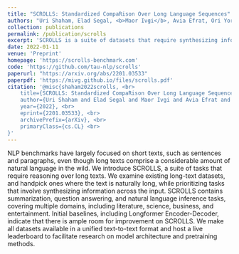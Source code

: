```yaml
---
title: "SCROLLS: Standardized CompaRison Over Long Language Sequences"
authors: "Uri Shaham, Elad Segal, <b>Maor Ivgi</b>, Avia Efrat, Ori Yoran, Adi Haviv, Ankit Gupta, Wenhan Xiong, Mor Geva, Jonathan Berant, Omer Levy"
collection: publications
permalink: /publication/scrolls
excerpt: 'SCROLLS is a suite of datasets that require synthesizing information over long texts. The benchmark includes seven natural language tasks across multiple domains, including summarization, question answering, and natural language inference.'
date: 2022-01-11
venue: 'Preprint'
homepage: 'https://scrolls-benchmark.com'
code: 'https://github.com/tau-nlp/scrolls'
paperurl: "https://arxiv.org/abs/2201.03533"
paperpdf: 'https://mivg.github.io/files/scrolls.pdf'
citation: '@misc{shaham2022scrolls, <br>
    title={SCROLLS: Standardized CompaRison Over Long Language Sequences}, <br>
    author={Uri Shaham and Elad Segal and Maor Ivgi and Avia Efrat and Ori Yoran and Adi Haviv and Ankit Gupta and Wenhan Xiong and Mor Geva and Jonathan Berant and Omer Levy}, <br>
    year={2022}, <br>
    eprint={2201.03533}, <br>
    archivePrefix={arXiv}, <br>
    primaryClass={cs.CL} <br>
}'
---
```

NLP benchmarks have largely focused on short texts, such as sentences and paragraphs, even though long texts comprise a considerable amount of natural language in the wild. We introduce SCROLLS, a suite of tasks that require reasoning over long texts. We examine existing long-text datasets, and handpick ones where the text is naturally long, while prioritizing tasks that involve synthesizing information across the input. SCROLLS contains summarization, question answering, and natural language inference tasks, covering multiple domains, including literature, science, business, and entertainment. Initial baselines, including Longformer Encoder-Decoder, indicate that there is ample room for improvement on SCROLLS. We make all datasets available in a unified text-to-text format and host a live leaderboard to facilitate research on model architecture and pretraining methods.
